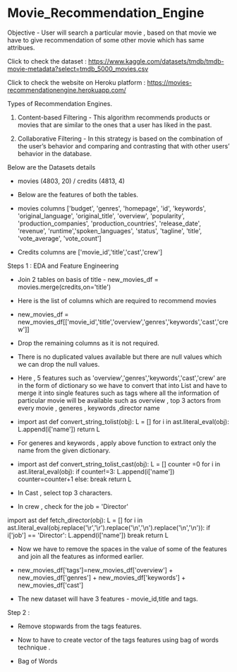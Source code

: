 # Movie_Recommendation_Engine

Objective - User will search a particular movie , based on that movie we have to give recommendation of 
some other movie which has same attribues.

Click to check the dataset : https://www.kaggle.com/datasets/tmdb/tmdb-movie-metadata?select=tmdb_5000_movies.csv

Click to check the website on Heroku platform : https://movies-recommendationengine.herokuapp.com/


Types of Recommendation Engines.

1. Content-based Filtering  -  This algorithm recommends products or movies that are similar to the ones that a user has liked in the past. 


2. Collaborative Filtering - In this strategy is based on the combination of the user’s behavior and comparing and contrasting that with other users’ behavior in the database. 



Below are the Datasets details 

- movies (4803, 20)  / credits (4813, 4)

- Below are the features of both the tables.

- movies columns ['budget', 'genres', 'homepage', 'id', 'keywords', 'original_language', 'original_title', 'overview', 'popularity', 'production_companies',
       'production_countries', 'release_date', 'revenue', 'runtime','spoken_languages', 'status', 'tagline', 'title', 'vote_average', 'vote_count']


- Credits columns are ['movie_id','title','cast','crew']


Steps 1 : EDA and Feature Engineering 

- Join 2 tables on basis of title - new_movies_df = movies.merge(credits,on='title')

- Here is the list of columns which are required to recommend movies 

- new_movies_df = new_movies_df[['movie_id','title','overview','genres','keywords','cast','crew']]

- Drop the remaining columns as it is not required.

- There is no duplicated values available but there are null values which we can drop the null values.

- Here , 5 features such as 'overview','genres','keywords','cast','crew' are in the form of dictionary so we have to convert that into List and have to merge it into single features such as tags where all the information of particular movie will be available such as overview , top 3 actors from every movie , generes , keywords ,director name


- import ast
def convert_string_tolist(obj):
    L = []
    for i in ast.literal_eval(obj):
        L.append(i['name'])
    return L    
    
    
- For generes and keywords , apply above function to extract only the name from the given dictionary.


- import ast
def convert_string_tolist_cast(obj):
    L = []
    counter =0
    for i in ast.literal_eval(obj):
        if counter!=3:
            L.append(i['name'])
            counter=counter+1
        else:
            break
    return L    


- In Cast , select top 3 characters.


- In crew , check for the job = 'Director' 

import ast
def fetch_director(obj):
    L = []
    for i in ast.literal_eval(obj.replace('\r','\\r').replace('\n','\\n').replace('\n','\\n')):
        if i['job'] == 'Director':
            L.append(i['name'])
            break
        return L 


- Now we have to remove the spaces in the value of some of the features and join all the features as informed earlier.

- new_movies_df['tags']=new_movies_df['overview'] + new_movies_df['genres'] + new_movies_df['keywords'] + new_movies_df['cast']

- The new dataset will have 3 features - movie_id,title and tags.


Step 2 : 

- Remove stopwards from the tags features.

- Now to have to create vector of the tags features using bag of words technique .

-  Bag of Words


























